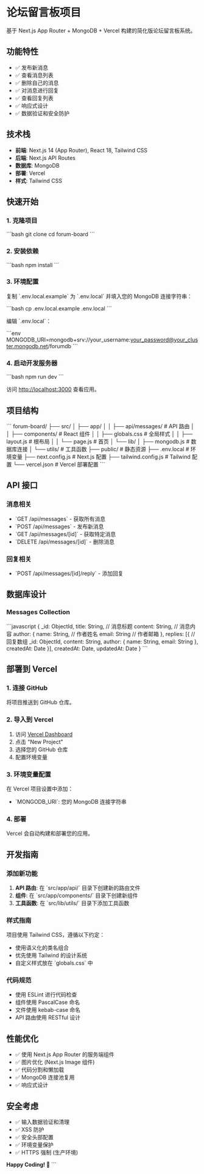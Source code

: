# 论坛留言板项目

基于 Next.js App Router + MongoDB + Vercel 构建的简化版论坛留言板系统。

## 功能特性

- ✅ 发布新消息
- ✅ 查看消息列表
- ✅ 删除自己的消息
- ✅ 对消息进行回复
- ✅ 查看回复列表
- ✅ 响应式设计
- ✅ 数据验证和安全防护

## 技术栈

- **前端**: Next.js 14 (App Router), React 18, Tailwind CSS
- **后端**: Next.js API Routes
- **数据库**: MongoDB
- **部署**: Vercel
- **样式**: Tailwind CSS

## 快速开始

### 1. 克隆项目

\`\`\`bash
git clone <your-repo-url>
cd forum-board
\`\`\`

### 2. 安装依赖

\`\`\`bash
npm install
\`\`\`

### 3. 环境配置

复制 \`.env.local.example\` 为 \`.env.local\` 并填入您的 MongoDB 连接字符串：

\`\`\`bash
cp .env.local.example .env.local
\`\`\`

编辑 \`.env.local\`：

\`\`\`env
MONGODB_URI=mongodb+srv://your_username:your_password@your_cluster.mongodb.net/forumdb
\`\`\`

### 4. 启动开发服务器

\`\`\`bash
npm run dev
\`\`\`

访问 [http://localhost:3000](http://localhost:3000) 查看应用。

## 项目结构

\`\`\`
forum-board/
├── src/
│   ├── app/
│   │   ├── api/messages/          # API 路由
│   │   ├── components/            # React 组件
│   │   ├── globals.css           # 全局样式
│   │   ├── layout.js             # 根布局
│   │   └── page.js               # 首页
│   └── lib/
│       ├── mongodb.js            # 数据库连接
│       └── utils/                # 工具函数
├── public/                       # 静态资源
├── .env.local                   # 环境变量
├── next.config.js               # Next.js 配置
├── tailwind.config.js           # Tailwind 配置
└── vercel.json                  # Vercel 部署配置
\`\`\`

## API 接口

### 消息相关

- \`GET /api/messages\` - 获取所有消息
- \`POST /api/messages\` - 发布新消息
- \`GET /api/messages/[id]\` - 获取特定消息
- \`DELETE /api/messages/[id]\` - 删除消息

### 回复相关

- \`POST /api/messages/[id]/reply\` - 添加回复

## 数据库设计

### Messages Collection

\`\`\`javascript
{
  _id: ObjectId,
  title: String,        // 消息标题
  content: String,      // 消息内容
  author: {
    name: String,       // 作者姓名
    email: String       // 作者邮箱
  },
  replies: [{           // 回复数组
    _id: ObjectId,
    content: String,
    author: {
      name: String,
      email: String
    },
    createdAt: Date
  }],
  createdAt: Date,
  updatedAt: Date
}
\`\`\`

## 部署到 Vercel

### 1. 连接 GitHub

将项目推送到 GitHub 仓库。

### 2. 导入到 Vercel

1. 访问 [Vercel Dashboard](https://vercel.com/dashboard)
2. 点击 "New Project"
3. 选择您的 GitHub 仓库
4. 配置环境变量

### 3. 环境变量配置

在 Vercel 项目设置中添加：

- \`MONGODB_URI\`: 您的 MongoDB 连接字符串

### 4. 部署

Vercel 会自动构建和部署您的应用。

## 开发指南

### 添加新功能

1. **API 路由**: 在 \`src/app/api/\` 目录下创建新的路由文件
2. **组件**: 在 \`src/app/components/\` 目录下创建新组件
3. **工具函数**: 在 \`src/lib/utils/\` 目录下添加工具函数

### 样式指南

项目使用 Tailwind CSS，遵循以下约定：

- 使用语义化的类名组合
- 优先使用 Tailwind 的设计系统
- 自定义样式放在 \`globals.css\` 中

### 代码规范

- 使用 ESLint 进行代码检查
- 组件使用 PascalCase 命名
- 文件使用 kebab-case 命名
- API 路由使用 RESTful 设计

## 性能优化

- ✅ 使用 Next.js App Router 的服务端组件
- ✅ 图片优化 (Next.js Image 组件)
- ✅ 代码分割和懒加载
- ✅ MongoDB 连接池复用
- ✅ 响应式设计

## 安全考虑

- ✅ 输入数据验证和清理
- ✅ XSS 防护
- ✅ 安全头部配置
- ✅ 环境变量保护
- ✅ HTTPS 强制 (生产环境)

**Happy Coding! 🚀**
\`\`\`
